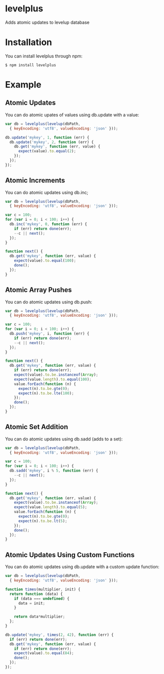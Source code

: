 # levelplus
Adds atomic updates to levelup database

# Installation

You can install levelplus through npm:
```
$ npm install levelplus
```

# Example

## Atomic Updates

You can do atomic upates of values using db.update with a value:
``` js
var db = levelplus(levelup(dbPath,
  { keyEncoding: 'utf8', valueEncoding: 'json' }));

db.update('mykey', 1, function (err) {
  db.update('mykey', 2, function (err) {
    db.get('mykey', function (err, value) {
      expect(value).to.equal(2);
    });
  });
});

```

## Atomic Increments

You can do atomic updates using db.inc;

``` js
var db = levelplus(levelup(dbPath,
  { keyEncoding: 'utf8', valueEncoding: 'json' }));

var c = 100;
for (var i = 0; i < 100; i++) {
  db.inc('mykey', 0, function (err) {
    if (err) return done(err);
    --c || next();
  });
}

function next() {
  db.get('mykey', function (err, value) {
    expect(value).to.equal(100);
    done();
  });
}
```

## Atomic Array Pushes

You can do atomic updates using db.push:

``` js
var db = levelplus(levelup(dbPath,
  { keyEncoding: 'utf8', valueEncoding: 'json' }));

var c = 100;
for (var i = 0; i < 100; i++) {
  db.push('mykey', i, function (err) {
    if (err) return done(err);
    --c || next();
  });
}

function next() {
  db.get('mykey', function (err, value) {
    if (err) return done(err);
    expect(value).to.be.instanceof(Array);
    expect(value.length).to.equal(100);
    value.forEach(function (n) {
      expect(n).to.be.gte(0);
      expect(n).to.be.lte(100);
    });
    done();
  });
}
```

## Atomic Set Addition

You can do atomic updates using db.sadd (adds to a set):

``` js
var db = levelplus(levelup(dbPath,
  { keyEncoding: 'utf8', valueEncoding: 'json' }));

var c = 100;
for (var i = 0; i < 100; i++) {
  db.sadd('mykey', i % 5, function (err) {
    --c || next();
  });
}

function next() {
  db.get('mykey', function (err, value) {
    expect(value).to.be.instanceof(Array);
    expect(value.length).to.equal(5);
    value.forEach(function (n) {
      expect(n).to.be.gte(0);
      expect(n).to.be.lt(5);
    });
    done();
  });
}
```

## Atomic Updates Using Custom Functions

You can do atomic updates using db.update with a custom update function:

``` js
var db = levelplus(levelup(dbPath,
  { keyEncoding: 'utf8', valueEncoding: 'json' }));

function times(multiplier, init) {
  return function (data) {
    if (data === undefined) {
      data = init;
    }

    return data*multiplier;
  };
}

db.update('mykey', times(2, 42), function (err) {
  if (err) return done(err);
  db.get('mykey', function (err, value) {
    if (err) return done(err);
    expect(value).to.equal(84);
    done();
  });
});
```
